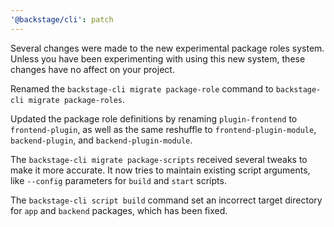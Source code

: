 ```yaml
---
'@backstage/cli': patch
---
```


Several changes were made to the new experimental package roles system. Unless you have been experimenting with using this new system, these changes have no affect on your project.

Renamed the `backstage-cli migrate package-role` command to `backstage-cli migrate package-roles`.

Updated the package role definitions by renaming `plugin-frontend` to `frontend-plugin`, as well as the same reshuffle to `frontend-plugin-module`, `backend-plugin`, and `backend-plugin-module`.

The `backstage-cli migrate package-scripts` received several tweaks to make it more accurate. It now tries to maintain existing script arguments, like `--config` parameters for `build` and `start` scripts.

The `backstage-cli script build` command set an incorrect target directory for `app` and `backend` packages, which has been fixed.
